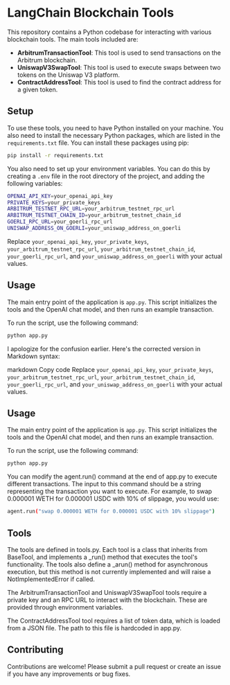 # LangChain Blockchain Tools

This repository contains a Python codebase for interacting with various blockchain tools. The main tools included are:

-   **ArbitrumTransactionTool**: This tool is used to send transactions on the Arbitrum blockchain.
-   **UniswapV3SwapTool**: This tool is used to execute swaps between two tokens on the Uniswap V3 platform.
-   **ContractAddressTool**: This tool is used to find the contract address for a given token.

## Setup

To use these tools, you need to have Python installed on your machine. You also need to install the necessary Python packages, which are listed in the `requirements.txt` file. You can install these packages using pip:

```bash
pip install -r requirements.txt
```

You also need to set up your environment variables. You can do this by creating a `.env` file in the root directory of the project, and adding the following variables:

```bash
OPENAI_API_KEY=your_openai_api_key
PRIVATE_KEYS=your_private_keys
ARBITRUM_TESTNET_RPC_URL=your_arbitrum_testnet_rpc_url
ARBITRUM_TESTNET_CHAIN_ID=your_arbitrum_testnet_chain_id
GOERLI_RPC_URL=your_goerli_rpc_url
UNISWAP_ADDRESS_ON_GOERLI=your_uniswap_address_on_goerli
```

Replace `your_openai_api_key`, `your_private_keys`, `your_arbitrum_testnet_rpc_url`, `your_arbitrum_testnet_chain_id`, `your_goerli_rpc_url`, and `your_uniswap_address_on_goerli` with your actual values.

## Usage

The main entry point of the application is `app.py`. This script initializes the tools and the OpenAI chat model, and then runs an example transaction.

To run the script, use the following command:

```bash
python app.py
```

I apologize for the confusion earlier. Here's the corrected version in Markdown syntax:

markdown
Copy code
Replace `your_openai_api_key`, `your_private_keys`, `your_arbitrum_testnet_rpc_url`, `your_arbitrum_testnet_chain_id`, `your_goerli_rpc_url`, and `your_uniswap_address_on_goerli` with your actual values.

## Usage

The main entry point of the application is `app.py`. This script initializes the tools and the OpenAI chat model, and then runs an example transaction.

To run the script, use the following command:

```bash
python app.py
```

You can modify the agent.run() command at the end of app.py to execute different transactions.
The input to this command should be a string representing the transaction you want to execute.
For example, to swap 0.000001 WETH for 0.000001 USDC with 10% of slippage, you would use:

```bash
agent.run("swap 0.000001 WETH for 0.000001 USDC with 10% slippage")
```

## Tools

The tools are defined in tools.py.
Each tool is a class that inherits from BaseTool, and implements a \_run() method that executes the tool's functionality.
The tools also define a \_arun() method for asynchronous execution, but this method is not currently implemented and will raise a NotImplementedError if called.

The ArbitrumTransactionTool and UniswapV3SwapTool tools require a private key and an RPC URL to interact with the blockchain.
These are provided through environment variables.

The ContractAddressTool tool requires a list of token data, which is loaded from a JSON file. The path to this file is hardcoded in app.py.

## Contributing

Contributions are welcome! Please submit a pull request or create an issue if you have any improvements or bug fixes.
